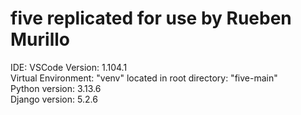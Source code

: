 # five replicated for use by Rueben Murillo<br />
IDE: VSCode Version: 1.104.1<br />
Virtual Environment: "venv" located in root directory: "five-main"<br />
Python version: 3.13.6<br />
Django version: 5.2.6<br />

